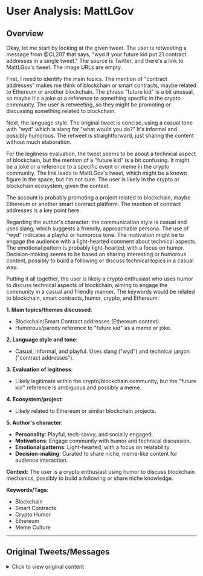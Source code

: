 # User Analysis: MattLGov

## Overview

<think>
Okay, let me start by looking at the given tweet. The user is retweeting a message from @CL207 that says, "wyd if your future kid put 21 contract addresses in a single tweet." The source is Twitter, and there's a link to MattLGov's tweet. The image URLs are empty.

First, I need to identify the main topics. The mention of "contract addresses" makes me think of blockchain or smart contracts, maybe related to Ethereum or another blockchain. The phrase "future kid" is a bit unusual, so maybe it's a joke or a reference to something specific in the crypto community. The user is retweeting, so they might be promoting or discussing something related to blockchain.

Next, the language style. The original tweet is concise, using a casual tone with "wyd" which is slang for "what would you do?" It's informal and possibly humorous. The retweet is straightforward, just sharing the content without much elaboration.

For the legitness evaluation, the tweet seems to be about a technical aspect of blockchain, but the mention of a "future kid" is a bit confusing. It might be a joke or a reference to a specific event or meme in the crypto community. The link leads to MattLGov's tweet, which might be a known figure in the space, but I'm not sure. The user is likely in the crypto or blockchain ecosystem, given the context.

The account is probably promoting a project related to blockchain, maybe Ethereum or another smart contract platform. The mention of contract addresses is a key point here.

Regarding the author's character: the communication style is casual and uses slang, which suggests a friendly, approachable persona. The use of "wyd" indicates a playful or humorous tone. The motivation might be to engage the audience with a light-hearted comment about technical aspects. The emotional pattern is probably light-hearted, with a focus on humor. Decision-making seems to be based on sharing interesting or humorous content, possibly to build a following or discuss technical topics in a casual way.

Putting it all together, the user is likely a crypto enthusiast who uses humor to discuss technical aspects of blockchain, aiming to engage the community in a casual and friendly manner. The keywords would be related to blockchain, smart contracts, humor, crypto, and Ethereum.
</think>

**1. Main topics/themes discussed**:  
- Blockchain/Smart Contract addresses (Ethereum context).  
- Humorous/parody reference to "future kid" as a meme or joke.  

**2. Language style and tone**:  
- Casual, informal, and playful. Uses slang ("wyd") and technical jargon ("contract addresses").  

**3. Evaluation of legitness**:  
- Likely legitimate within the crypto/blockchain community, but the "future kid" reference is ambiguous and possibly a meme.  

**4. Ecosystem/project**:  
- Likely related to Ethereum or similar blockchain projects.  

**5. Author's character**:  
- **Personality**: Playful, tech-savvy, and socially engaged.  
- **Motivations**: Engage community with humor and technical discussion.  
- **Emotional patterns**: Light-hearted, with a focus on relatability.  
- **Decision-making**: Curated to share niche, meme-like content for audience interaction.  

**Context**: The user is a crypto enthusiast using humor to discuss blockchain mechanics, possibly to build a following or share niche knowledge.  

**Keywords/Tags**:  
- Blockchain  
- Smart Contracts  
- Crypto Humor  
- Ethereum  
- Meme Culture
---
## Original Tweets/Messages

<details>
<summary>Click to view original content</summary>

| Type | Content |
|------|---------|
| messages | RT @CL207: wyd if your future kid put 21 contract addresses in a single tweet |

</details>
